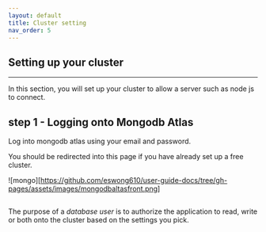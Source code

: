 ```yaml
---
layout: default
title: Cluster setting
nav_order: 5
---
```


## Setting up your cluster

----

In this section, you will set up your cluster to allow a server such as node js to connect.

## step 1 - Logging onto Mongodb Atlas

Log into mongodb atlas using your email and password.

You should be redirected into this page if you have already set up a free cluster.

![mongo][https://github.com/eswong610/user-guide-docs/tree/gh-pages/assets/images/mongodbaltasfront.png]


##


The purpose of a *database user* is to authorize the application to read, write or both onto the cluster based on the settings you pick.
